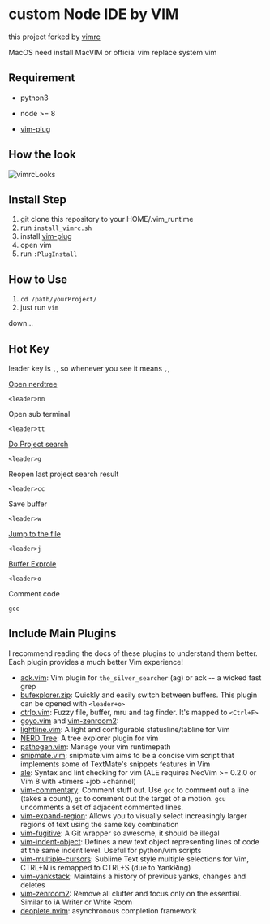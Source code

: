 custom Node IDE by VIM
==============================

this project forked by [vimrc](https://github.com/amix/vimrc)

MacOS need install MacVIM or official vim replace system vim

Requirement
-------------

* python3

* node >= 8

* [vim-plug](https://github.com/junegunn/vim-plug)


How the look
-------------

![vimrcLooks](https://chrischou2018.github.io/img/lib/vimrc.png)


Install Step
-------

1. git clone this repository to your HOME/.vim_runtime
2. run `install_vimrc.sh`
3. install [vim-plug](https://github.com/junegunn/vim-plug)
4. open vim
5. run `:PlugInstall` 

How to Use
------------

1. `cd /path/yourProject/`
2. just run `vim`

down...


Hot Key
------------

leader  key is `,`, so whenever you see <leader> it means `,`,

[Open nerdtree](https://github.com/scrooloose/nerdtree)

`<leader>nn`

Open sub terminal

`<leader>tt`

[Do Project search](https://github.com/mileszs/ack.vim)

`<leader>g`

Reopen last project search result

`<leader>cc`

Save buffer

`<leader>w`

[Jump to the file](https://github.com/kien/ctrlp.vim)

`<leader>j`

[Buffer Exprole](https://github.com/vim-scripts/bufexplorer.zip)

`<leader>o`

Comment code

`gcc`


Include Main Plugins
-----------------

I recommend reading the docs of these plugins to understand them better. Each plugin provides a much better Vim experience!

* [ack.vim](https://github.com/mileszs/ack.vim): Vim plugin for `the_silver_searcher` (ag) or ack -- a wicked fast grep
* [bufexplorer.zip](https://github.com/vim-scripts/bufexplorer.zip): Quickly and easily switch between buffers. This plugin can be opened with `<leader+o>`
* [ctrlp.vim](https://github.com/ctrlpvim/ctrlp.vim): Fuzzy file, buffer, mru and tag finder. It's mapped to `<Ctrl+F>`
* [goyo.vim](https://github.com/junegunn/goyo.vim) and [vim-zenroom2](https://github.com/amix/vim-zenroom2):
* [lightline.vim](https://github.com/itchyny/lightline.vim): A light and configurable statusline/tabline for Vim
* [NERD Tree](https://github.com/scrooloose/nerdtree): A tree explorer plugin for vim
* [pathogen.vim](https://github.com/tpope/vim-pathogen): Manage your vim runtimepath
* [snipmate.vim](https://github.com/garbas/vim-snipmate): snipmate.vim aims to be a concise vim script that implements some of TextMate's snippets features in Vim
* [ale](https://github.com/w0rp/ale): Syntax and lint checking for vim (ALE requires NeoVim >= 0.2.0 or Vim 8 with +timers +job +channel)
* [vim-commentary](https://github.com/tpope/vim-commentary): Comment stuff out.  Use `gcc` to comment out a line (takes a count), `gc` to comment out the target of a motion. `gcu` uncomments a set of adjacent commented lines.
* [vim-expand-region](https://github.com/terryma/vim-expand-region): Allows you to visually select increasingly larger regions of text using the same key combination
* [vim-fugitive](https://github.com/tpope/vim-fugitive): A Git wrapper so awesome, it should be illegal
* [vim-indent-object](https://github.com/michaeljsmith/vim-indent-object): Defines a new text object representing lines of code at the same indent level. Useful for python/vim scripts
* [vim-multiple-cursors](https://github.com/terryma/vim-multiple-cursors): Sublime Text style multiple selections for Vim, CTRL+N is remapped to CTRL+S (due to YankRing)
* [vim-yankstack](https://github.com/maxbrunsfeld/vim-yankstack): Maintains a history of previous yanks, changes and deletes
* [vim-zenroom2](https://github.com/amix/vim-zenroom2): Remove all clutter and focus only on the essential. Similar to iA Writer or Write Room
* [deoplete.nvim](https://github.com/Shougo/deoplete.nvim): asynchronous completion framework
